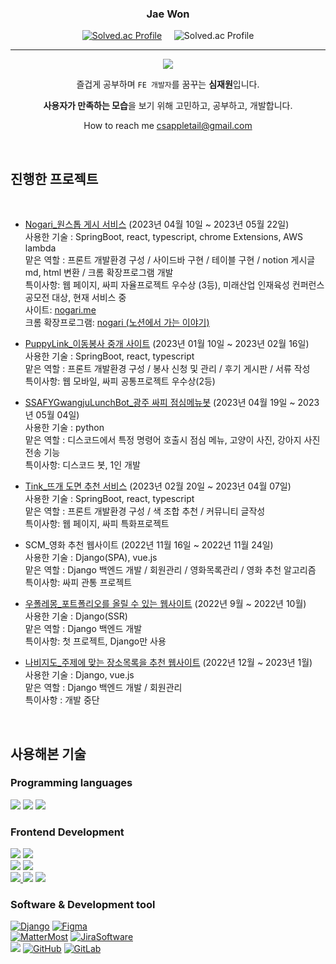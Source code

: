 

<div align="center">
   
  

  ### Jae Won
   [![Solved.ac Profile](http://mazassumnida.wtf/api/v2/generate_badge?boj=litan36)](https://solved.ac/litan36/)&nbsp;&nbsp;&nbsp;&nbsp;
   ![Solved.ac Profile](https://github-readme-stats.vercel.app/api/top-langs/?username=appletail&theme=dracula&layout=compact&langs_count=10)
   
 ---
   <a href="https://hits.seeyoufarm.com"><img src="https://hits.seeyoufarm.com/api/count/incr/badge.svg?url=https%3A%2F%2Fgithub.com%2Fappletail&count_bg=%2379C83D&title_bg=%23555555&icon=&icon_color=%23E7E7E7&title=visitors&edge_flat=false"/></a>    
   

   
즐겁게 공부하며 `FE 개발자`를 꿈꾸는 **심재원**입니다.

**사용자가 만족하는 모습**을 보기 위해 고민하고, 공부하고, 개발합니다.  
   
How to reach me csappletail@gmail.com
 </div>
 
<br>
 <div>
   
<h2> 진행한 프로젝트 </h2>
   
   
<br>
   
   - [Nogari_원스톱 게시 서비스](https://github.com/orgs/N2B-Service-Nogari/repositories) (2023년 04월 10일 ~ 2023년 05월 22일)  
   사용한 기술 : SpringBoot, react, typescript, chrome Extensions, AWS lambda  
   맡은 역할 : 프론트 개발환경 구성 / 사이드바 구현 / 테이블 구현 / notion 게시글 md, html 변환 / 크롬 확장프로그램 개발  
   특이사항: 웹 페이지, 싸피 자율프로젝트 우수상 (3등), 미래산업 인재육성 컨퍼런스 공모전 대상, 현재 서비스 중  
   사이트: [nogari.me](https://www.nogari.me/)  
   크롬 확장프로그램: [nogari (노션에서 가는 이야기)](https://chrome.google.com/webstore/detail/nogari-%EB%85%B8%EC%85%98%EC%97%90%EC%84%9C-%EA%B0%80%EB%8A%94-%EC%9D%B4%EC%95%BC%EA%B8%B0/hjdmhaniikfbncdhikfbgfkpchicegfp)  
   
   - [PuppyLink_이동봉사 중개 사이트](https://github.com/appletail/PuppyLink) (2023년 01월 10일 ~ 2023년 02월 16일)  
   사용한 기술 : SpringBoot, react, typescript  
   맡은 역할 : 프론트 개발환경 구성 / 봉사 신청 및 관리 / 후기 게시판 / 서류 작성  
   특이사항: 웹 모바일, 싸피 공통프로젝트 우수상(2등)  
   
   - [SSAFYGwangjuLunchBot_광주 싸피 점심메뉴봇](https://github.com/appletail/SSAFYGwangjuLunchBot) (2023년 04월 19일 ~ 2023년 05월 04일)  
   사용한 기술 : python  
   맡은 역할 : 디스코드에서 특정 명령어 호출시 점심 메뉴, 고양이 사진, 강아지 사진 전송 기능  
   특이사항: 디스코드 봇, 1인 개발  
   
   - [Tink_뜨개 도면 추천 서비스](https://github.com/appletail/Tink) (2023년 02월 20일 ~ 2023년 04월 07일)  
   사용한 기술 : SpringBoot, react, typescript  
   맡은 역할 : 프론트 개발환경 구성 / 색 조합 추천 / 커뮤니티 글작성  
   특이사항: 웹 페이지, 싸피 특화프로젝트  
   
   - SCM_영화 추천 웹사이트 (2022년 11월 16일 ~ 2022년 11월 24일)  
   사용한 기술 : Django(SPA), vue.js  
   맡은 역할 : Django 백엔드 개발 / 회원관리 / 영화목록관리 / 영화 추천 알고리즘  
   특이사항: 싸피 관통 프로젝트  
   
   - [우폴레몽_포트폴리오를 올릴 수 있는 웹사이트](https://github.com/ssafy8th-python/woopolemong) (2022년 9월 ~ 2022년 10월)  
   사용한 기술 : Django(SSR)  
   맡은 역할 : Django 백엔드 개발  
   특이사항: 첫 프로젝트, Django만 사용  
  
   - [나비지도_주제에 맞는 장소목록을 추천 웹사이트](https://github.com/ssafy8th-python/NaviMap) (2022년 12월 ~ 2023년 1월)  
   사용한 기술 : Django, vue.js  
   맡은 역할 : Django 백엔드 개발 / 회원관리  
   특이사항 : 개발 중단  
<br>


<h2> 사용해본 기술 </h2>
  
  ### Programming languages
  [<img src="https://img.shields.io/badge/JavaScript-F7DF1E?style=for-the-badge&logo=javascript&logoColor=black" />]()
  [<img src="https://img.shields.io/badge/Java-ED8B00?style=for-the-badge&logo=java&logoColor=white"/>]()
  [<img src="https://img.shields.io/badge/python-3776AB?style=for-the-badge&logo=python&logoColor=white">]()

<!--   [<img src="" />]() &nbsp;&nbsp; -->

  ### Frontend Development

  [<img src="https://img.shields.io/badge/HTML5-E34F26?style=for-the-badge&logo=html5&logoColor=white" />]()
  [<img src="https://img.shields.io/badge/CSS3-1572B6?style=for-the-badge&logo=css3&logoColor=white" />]()  
  [<img src="https://img.shields.io/badge/Bootstrap-563D7C?style=for-the-badge&logo=bootstrap&logoColor=white" />](https://getbootstrap.com/)
  [<img src="https://img.shields.io/badge/Tailwind-06B6D4?style=for-the-badge&logo=tailwindcss&logoColor=white" />](https://tailwindcss.com/)  
  [<img src="https://img.shields.io/badge/vue.js-4FC08D?style=for-the-badge&logo=vue.js&logoColor=white" /> ](https://vuejs.org/)
  [<img src="https://img.shields.io/badge/React-20232A?style=for-the-badge&logo=react&logoColor=white" />](https://ko.reactjs.org/)
  [<img src="https://img.shields.io/badge/TypeScript-3178C6?style=for-the-badge&logo=TypeScript&logoColor=white" />](https://www.typescriptlang.org/)
    
  ### Software & Development tool
  
  [<img src="https://img.shields.io/badge/Django-092E20?style=for-the-badge&logo=django&logoColor=white" alt="Django"/>](https://www.djangoproject.com/)
  [<img src="https://img.shields.io/badge/Figma-F24E1E?style=for-the-badge&logo=figma&logoColor=white" alt="Figma"/>](https://www.djangoproject.com/)  
  [<img src="https://img.shields.io/badge/Mattermost-0058CC?style=for-the-badge&logo=mattermost&logoColor=white" alt="MatterMost"/>](https://mattermost.com/)
  [<img src="https://img.shields.io/badge/Jira-0058CC?style=for-the-badge&logo=jirasoftware&logoColor=white" alt="JiraSoftware"/>](https://www.atlassian.com/ko/software/jira)  
  [<img src="https://img.shields.io/badge/GIT-E44C30?style=for-the-badge&logo=git&logoColor=white"/>](https://git-scm.com/)
  [<img src="https://img.shields.io/badge/GitHub-100000?style=for-the-badge&logo=github&logoColor=white" alt="GitHub"/>](https://github.com/)
  [<img src="https://img.shields.io/badge/gitlab-FC6D26?style=for-the-badge&logo=gitlab&logoColor=white" alt="GitLab"/>](https://about.gitlab.com/)  

</div>
